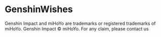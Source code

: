 # GenshinWishes

Genshin Impact and miHoYo are trademarks or registered trademarks of miHoYo. Genshin Impact © miHoYo. For any claim,
please contact us
